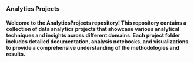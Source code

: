 ### Analytics Projects

#### Welcome to the AnalyticsProjects repository! This repository contains a collection of data analytics projects that showcase various analytical techniques and insights across different domains. Each project folder includes detailed documentation, analysis notebooks, and visualizations to provide a comprehensive understanding of the methodologies and results.
